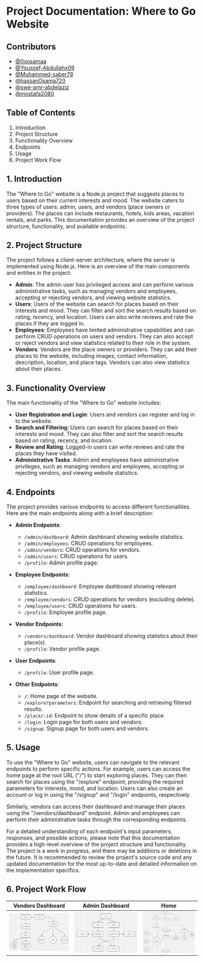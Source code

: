 # Project Documentation: Where to Go Website
## Contributors
- [@0xosamaa](https://github.com/0xosamaa)
- [@Youssef-Abdullahx09](https://github.com/Youssef-Abdullahx09)
- [@Muhammed-saber79](https://github.com/Muhammed-saber79)
- [@hassanOsama720](https://github.com/hassanOsama720)
- [@swe-amr-abdelaziz](https://github.com/swe-amr-abdelaziz)
- [@mostafa2080](https://github.com/mostafa2080)

## Table of Contents
1. Introduction
2. Project Structure
3. Functionality Overview
4. Endpoints
5. Usage
6. Project Work Flow

## 1. Introduction
The "Where to Go" website is a Node.js project that suggests places to users based on their current interests and mood. The website caters to three types of users: admin, users, and vendors (place owners or providers). The places can include restaurants, hotels, kids areas, vacation rentals, and parks. This documentation provides an overview of the project structure, functionality, and available endpoints.

## 2. Project Structure
The project follows a client-server architecture, where the server is implemented using Node.js. Here is an overview of the main components and entities in the project:

- **Admin**: The admin user has privileged access and can perform various administrative tasks, such as managing vendors and employees, accepting or rejecting vendors, and viewing website statistics.
- **Users**: Users of the website can search for places based on their interests and mood. They can filter and sort the search results based on rating, recency, and location. Users can also write reviews and rate the places if they are logged in.
- **Employees**: Employees have limited administrative capabilities and can perform CRUD operations on users and vendors. They can also accept or reject vendors and view statistics related to their role in the system.
- **Vendors**: Vendors are the place owners or providers. They can add their places to the website, including images, contact information, description, location, and place tags. Vendors can also view statistics about their places.

## 3. Functionality Overview
The main functionality of the "Where to Go" website includes:

- **User Registration and Login**: Users and vendors can register and log in to the website.
- **Search and Filtering**: Users can search for places based on their interests and mood. They can also filter and sort the search results based on rating, recency, and location.
- **Review and Rating**: Logged-in users can write reviews and rate the places they have visited.
- **Administrative Tasks**: Admin and employees have administrative privileges, such as managing vendors and employees, accepting or rejecting vendors, and viewing website statistics.

## 4. Endpoints
The project provides various endpoints to access different functionalities. Here are the main endpoints along with a brief description:

- **Admin Endpoints**:
  - `/admin/dashboard`: Admin dashboard showing website statistics.
  - `/admin/employees`: CRUD operations for employees.
  - `/admin/vendors`: CRUD operations for vendors.
  - `/admin/users`: CRUD operations for users.
  - `/profile`: Admin profile page.

- **Employee Endpoints**:
  - `/employee/dashboard`: Employee dashboard showing relevant statistics.
  - `/employee/vendors`: CRUD operations for vendors (excluding delete).
  - `/employee/users`: CRUD operations for users.
  - `/profile`: Employee profile page.

- **Vendor Endpoints**:
  - `/vendors/dashboard`: Vendor dashboard showing statistics about their place(s).
  - `/profile`: Vendor profile page.

- **User Endpoints**:
  - `/profile`: User profile page.

- **Other Endpoints**:
  - `/`: Home page of the website.
  - `/explore?parameters`: Endpoint for searching and retrieving filtered results.
  - `/place/:id`: Endpoint to show details of a specific place.
  - `/login`: Login page for both users and vendors.
  - `/signup`: Signup page for both users and vendors.

## 5. Usage
To use the "Where to Go" website, users can navigate to the relevant endpoints to perform specific actions. For example, users can access the home page at the root URL ("/") to start exploring places. They can then search for places using the "/explore" endpoint, providing the required parameters for interests, mood, and location. Users can also create an account or log in using the "/signup" and "/login" endpoints, respectively.

Similarly, vendors can access their dashboard and manage their places using the "/vendors/dashboard" endpoint. Admin and employees can perform their administrative tasks through the corresponding endpoints.

For a detailed understanding of each endpoint's input parameters, responses, and possible actions, please note that this documentation provides a high-level overview of the project structure and functionality. The project is a work in progress, and there may be additions or deletions in the future. It is recommended to review the project's source code and any updated documentation for the most up-to-date and detailed information on the implementation specifics.

## 6. Project Work Flow

| Vendors Dashboard | Admin Dashboard  | Home |
| ------------- | ------------- | ------------- |
| ![alt text](./Docs//Images/1.png) | ![alt text](./Docs//Images/2.png) | ![alt text](./Docs//Images/3.png) 



